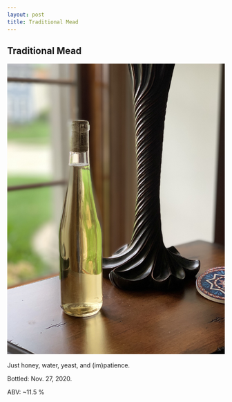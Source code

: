 ```yaml
---
layout: post
title: Traditional Mead
---
```


## Traditional Mead

![The Mead](/_assets/2021-08-17-Classic-Mead.jpg)

Just honey, water, yeast, and (im)patience.

Bottled: Nov. 27, 2020.

ABV: ~11.5 %


